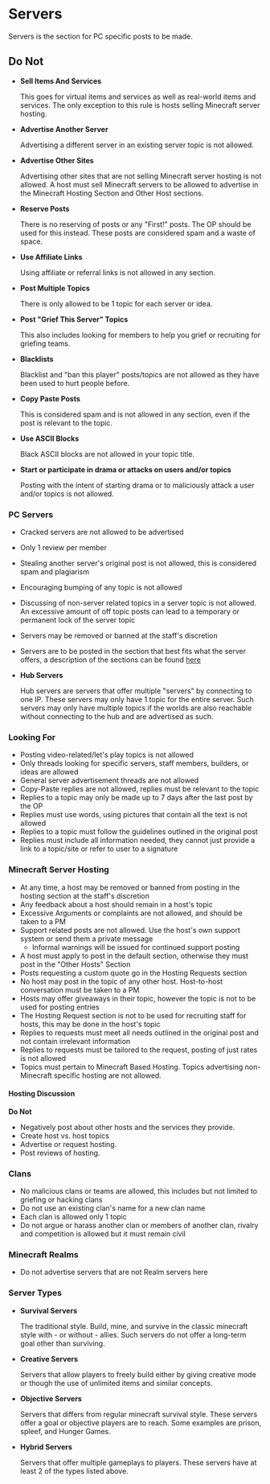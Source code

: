 # Servers

Servers is the section for PC specific posts to be made. 

## Do Not

* __Sell Items And Services__
    
  This goes for virtual items and services as well as real-world items and services. The only exception to this rule is hosts selling Minecraft server hosting.

* __Advertise Another Server__

  Advertising a different server in an existing server topic is not allowed.
      
* __Advertise Other Sites__
    
  Advertising other sites that are not selling Minecraft server hosting is not allowed. A host must sell Minecraft servers to be allowed to advertise in the Minecraft Hosting Section and Other Host sections.
    
* __Reserve Posts__

  There is no reserving of posts or any "First!" posts. The OP should be used for this instead. These posts are considered spam and a waste of space.
  
* __Use Affiliate Links__

  Using affiliate or referral links is not allowed in any section.
  
* __Post Multiple Topics__

  There is only allowed to be 1 topic for each server or idea.
  
* __Post "Grief This Server" Topics__ 

  This also includes looking for members to help you grief or recruiting for griefing teams.
  
* __Blacklists__

  Blacklist and "ban this player" posts/topics are not allowed as they have been used to hurt people before.
  
* __Copy Paste Posts__

  This is considered spam and is not allowed in any section, even if the post is relevant to the topic.

* __Use ASCII Blocks__

  Black ASCII blocks are not allowed in your topic title.
  
* __Start or participate in drama or attacks on users and/or topics__

  Posting with the intent of starting drama or to maliciously attack a user and/or topics is not allowed.
  

### PC Servers

* Cracked servers are not allowed to be advertised
* Only 1 review per member
* Stealing another server's original post is not allowed, this is considered spam and plagiarism
* Encouraging bumping of any topic is not allowed
* Discussing of non-server related topics in a server topic is not allowed. An excessive amount of off topic posts can lead to a temporary or permanent lock of the server topic
* Servers may be removed or banned at the staff's discretion
* Servers are to be posted in the section that best fits what the server offers, a description of the sections can be found [here](#servers:server-types)
* __Hub Servers__

  Hub servers are servers that offer multiple "servers" by connecting to one IP. These servers may only have 1 topic for the entire server. 
  Such servers may only have multiple topics if the worlds are also reachable without connecting to the hub and are advertised as such.

### Looking For

* Posting video-related/let's play topics is not allowed
* Only threads looking for specific servers, staff members, builders, or ideas are allowed
* General server advertisement threads are not allowed
* Copy-Paste replies are not allowed, replies must be relevant to the topic
* Replies to a topic may only be made up to 7 days after the last post by the OP
* Replies must use words, using pictures that contain all the text is not allowed
* Replies to a topic must follow the guidelines outlined in the original post
* Replies must include all information needed, they cannot just provide a link to a topic/site or refer to user to a signature

### Minecraft Server Hosting

* At any time, a host may be removed or banned from posting in the hosting section at the staff's discretion
* Any feedback about a host should remain in a host's topic
* Excessive Arguments or complaints are not allowed, and should be taken to a PM
* Support related posts are not allowed. Use the host's own support system or send them a private message
    * Informal warnings will be issued for continued support posting
* A host must apply to post in the default section, otherwise they must post in the "Other Hosts" Section
* Posts requesting a custom quote go in the Hosting Requests section
* No host may post in the topic of any other host. Host-to-host conversation must be taken to a PM
* Hosts may offer giveaways in their topic, however the topic is not to be used for posting entries
* The Hosting Request section is not to be used for recruiting staff for hosts, this may be done in the host's topic
* Replies to requests must meet all needs outlined in the original post and not contain irrelevant information
* Replies to requests must be tailored to the request, posting of just rates is not allowed
* Topics must pertain to Minecraft Based Hosting. Topics advertising non-Minecraft specific hosting are not allowed.

#### Hosting Discussion

__Do Not__

* Negatively post about other hosts and the services they provide.
* Create host vs. host topics
* Advertise or request hosting.
* Post reviews of hosting.

### Clans

* No malicious clans or teams are allowed, this includes but not limited to griefing or hacking clans
* Do not use an existing clan's name for a new clan name
* Each clan is allowed only 1 topic
* Do not argue or harass another clan or members of another clan, rivalry and competition is allowed but it must remain civil
 
### Minecraft Realms

* Do not advertise servers that are not Realm servers here

### Server Types
    
* __Survival Servers__

  The traditional style. Build, mine, and survive in the classic minecraft style with - or without - allies. Such servers do not offer a long-term goal other than surviving.
  
* __Creative Servers__

  Servers that allow players to freely build either by giving creative mode or though the use of unlimited items and similar concepts.
  
* __Objective Servers__

  Servers that differs from regular minecraft survival style. These servers offer a goal or objective players are to reach. Some examples are prison, spleef, and Hunger Games.
  
* __Hybrid Servers__

  Servers that offer multiple gameplays to players. These servers have at least 2 of the types listed above.
